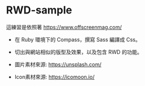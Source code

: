 # RWD-sample

這練習是依照著 https://www.offscreenmag.com/

* 在 Ruby 環境下的 Compass，撰寫 Sass 編譯成 Css。
* 切出與網站相似的版型及效果，以及包含 RWD 的功能。

* 圖片素材來源: https://unsplash.com/
* Icon素材來源: https://icomoon.io/

